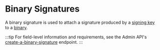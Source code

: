 # Binary Signatures

A binary signature is used to attach a signature produced by a [signing key](signing-keys) to a [binary](binaries).

:::tip
For field-level information and requirements, see the Admin API's [create-a-binary-signature](/admin-api#binary-signatures/operation/create-a-binary-signature) endpoint.
:::
